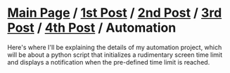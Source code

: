 # [Main Page](README.md) / [1st Post](postno1.md) / [2nd Post](postno2.md) / [3rd Post](postno3.md) / [4th Post](Youssef.Daoud/postno4.md) / Automation

Here's where I'll be explaining the details of my automation project, which will be about a python script that initializes a rudimentary screen time limit and displays a notification when the pre-defined time limit is reached.
